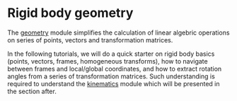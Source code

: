 # Rigid body geometry

The [geometry](api/kineticstoolkit.geometry.rst) module simplifies the calculation of linear algebric operations on series of points, vectors and transformation matrices.

In the following tutorials, we will do a quick starter on rigid body basics (points, vectors, frames, homogeneous transforms), how to navigate between frames and local/global coordinates, and how to extract rotation angles from a series of transformation matrices. Such understanding is required to understand the [kinematics](api/kineticstoolkit.kinematics.rst) module which will be presented in the section after.
